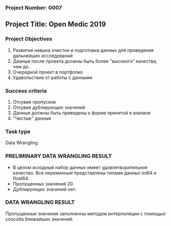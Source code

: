 
### Project Number: 0007
## Project Title: Open Medic 2019


### Project Objectives

1. Развитие навыка очистки и подготовки данных для проведения дальнейших исследований 
2. Дааные после проекта должны быть более "высокого" качества, чем до. 
3. Очередной проект в портфолио 
4. Удавольствие от работы с данными 

### Success criteria
1. Отсувие пропусков 
2. Отсувие дублирующих значений 
3. Данные должны быть приведены к форме принятой в анализе 
4. "Чистые" данные

### Task type

Data Wrangling

### PRELIMINARY DATA WRANGLING  RESULT
- В целом исходный набор данных имеет удовлетворительное качество. Все переменные представлены типами данных int64 и float64. 
- Пропущенных значений 20. 
- Дублирующих значений нет.  

### DATA WRANGLING  RESULT

Пропущенные значения заполненны методом интерполяции с помощью способа ближайших значений.
